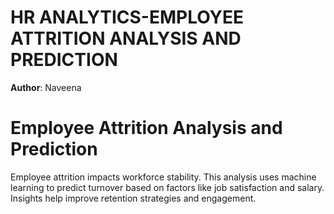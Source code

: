 # HR ANALYTICS-EMPLOYEE ATTRITION ANALYSIS AND PREDICTION
**Author**: Naveena  
# Employee Attrition Analysis and Prediction 
Employee attrition impacts workforce stability. This analysis uses machine learning to predict turnover based on factors like job satisfaction and salary. Insights help improve retention strategies and engagement.
